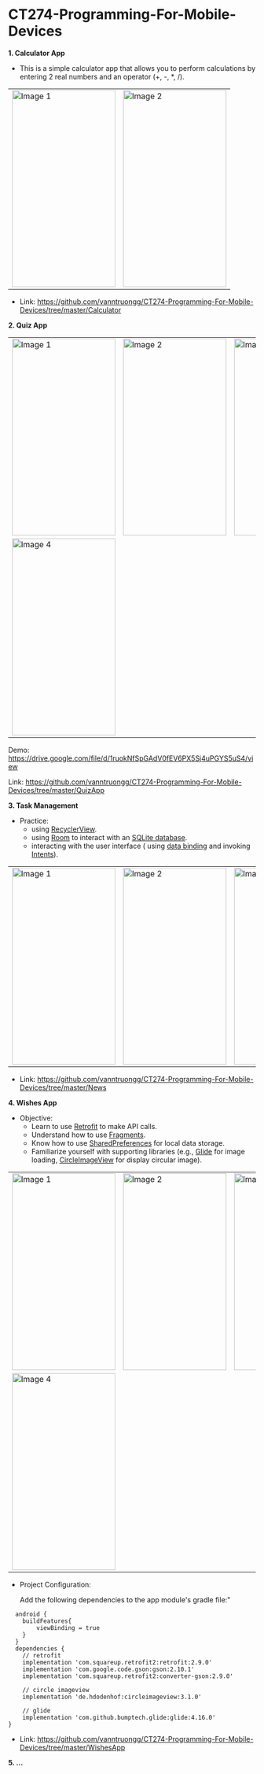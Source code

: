 # CT274-Programming-For-Mobile-Devices

**1. Calculator App**

- This is a simple calculator app that allows you to perform calculations by entering 2 real numbers and an
  operator (+, -, *, /).

<table>
    <tr>
        <td><img src="https://github.com/vanntruongg/CT274-Programming-For-Mobile-Devices/assets/103330978/3d3ffc4d-eea6-4353-b2e2-8f5924d42f63" alt="Image 1" width="210" height="400"></td>
        <td><img src="https://github.com/vanntruongg/CT274-Programming-For-Mobile-Devices/assets/103330978/36850d7a-3785-46bd-9263-67ee0ce35e59" alt="Image 2" width="210" height="400"></td>
    </tr>
</table>

- Link: https://github.com/vanntruongg/CT274-Programming-For-Mobile-Devices/tree/master/Calculator

**2. Quiz App**
<table>
    <tr>
        <td><img src="https://github.com/vanntruongg/CT274-Programming-For-Mobile-Devices/assets/103330978/0d3f19a3-227b-4269-9987-8988b18a4034" alt="Image 1" width="210" height="400"></td>
        <td><img src="https://github.com/vanntruongg/CT274-Programming-For-Mobile-Devices/assets/103330978/5399222a-f63b-4c3f-99ac-1d464b0497bc" alt="Image 2" width="210" height="400"></td>
        <td><img src="https://github.com/vanntruongg/CT274-Programming-For-Mobile-Devices/assets/103330978/559c4812-a5a1-434d-a892-5c85c47d8de3" alt="Image 3" width="210" height="400"></td>
    </tr>
    <tr>
        <td><img src="https://github.com/vanntruongg/CT274-Programming-For-Mobile-Devices/assets/103330978/5e5180ee-282c-4b1c-ab94-e9e2ea0da754" alt="Image 4" width="210" height="400"></td>
    </tr>
</table>

Demo: https://drive.google.com/file/d/1ruokNfSpGAdV0fEV6PX5Sj4uPGYS5uS4/view

Link: https://github.com/vanntruongg/CT274-Programming-For-Mobile-Devices/tree/master/QuizApp

**3. Task Management**

- Practice:
    + using [RecyclerView](https://developer.android.com/develop/ui/views/layout/recyclerview).
    + using [Room](https://developer.android.com/training/data-storage/room) to interact with
      an [SQLite database](https://developer.android.com/reference/kotlin/android/database/sqlite/SQLiteDatabase).
    + interacting with the user interface (
      using [data binding](https://developer.android.com/topic/libraries/data-binding) and
      invoking [Intents](https://developer.android.com/reference/kotlin/android/content/Intent)).

<table>
    <tr>
        <td><img src="https://github.com/vanntruongg/CT274-Programming-For-Mobile-Devices/assets/103330978/fb8c6270-5ea6-408a-b92f-2d1455e1b55c" alt="Image 1" width="210" height="400"></td>
        <td><img src="https://github.com/vanntruongg/CT274-Programming-For-Mobile-Devices/assets/103330978/90aa6a2c-4415-49a1-bcf4-dd0ae230f950" alt="Image 2" width="210" height="400"></td>
        <td><img src="https://github.com/vanntruongg/CT274-Programming-For-Mobile-Devices/assets/103330978/36e77db4-e36e-4c5b-bac3-9c1a125cc974" alt="Image 3" width="210" height="400"></td>
    </tr>
</table>

- Link: https://github.com/vanntruongg/CT274-Programming-For-Mobile-Devices/tree/master/News

**4. Wishes App**

- Objective:
    + Learn to use [Retrofit](https://square.github.io/retrofit/) to make API calls.
    + Understand how to use [Fragments](https://developer.android.com/guide/fragments).
    + Know how to use [SharedPreferences](https://developer.android.com/reference/android/content/SharedPreferences) for local data storage.
    + Familiarize yourself with supporting libraries (e.g., [Glide](https://www.geeksforgeeks.org/image-loading-caching-library-android-set-2/) for image loading, [CircleImageView](https://www.geeksforgeeks.org/how-to-create-a-circularimageview-in-android-using-hdodenhof-library/) for display
      circular image).

<table>
    <tr>
        <td><img src="https://github.com/vanntruongg/CT274-Programming-For-Mobile-Devices/assets/103330978/9ef60c2c-62ee-4e7e-a625-3f7d61d827e1" alt="Image 1" width="210" height="400"></td>
        <td><img src="https://github.com/vanntruongg/CT274-Programming-For-Mobile-Devices/assets/103330978/e0d963c6-b794-4f48-8339-bda7be9582de" alt="Image 2" width="210" height="400"></td>
        <td><img src="https://github.com/vanntruongg/CT274-Programming-For-Mobile-Devices/assets/103330978/420aabe6-1f10-4972-8230-de3ef0a0c27b" alt="Image 3" width="210" height="400"></td>
    </tr>
  <tr>
        <td><img src="https://github.com/vanntruongg/CT274-Programming-For-Mobile-Devices/assets/103330978/fd5b0d3f-1973-42a6-baef-1bb09f9b8b8d" alt="Image 4" width="210" height="400"></td>
    </tr>
</table>

- Project Configuration:

    Add the following dependencies to the app module's gradle file:"
```
  android {
    buildFeatures{
        viewBinding = true
    }
  }
  dependencies {
    // retrofit
    implementation 'com.squareup.retrofit2:retrofit:2.9.0'
    implementation 'com.google.code.gson:gson:2.10.1'
    implementation 'com.squareup.retrofit2:converter-gson:2.9.0'
    
    // circle imageview
    implementation 'de.hdodenhof:circleimageview:3.1.0'
    
    // glide
    implementation 'com.github.bumptech.glide:glide:4.16.0'
}
 ```
- Link: https://github.com/vanntruongg/CT274-Programming-For-Mobile-Devices/tree/master/WishesApp

**5. ...**